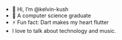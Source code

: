 - 👋 Hi, I’m @kelvin-kush
- 🌱 A computer science graduate
- ⚡ Fun fact: Dart makes my heart flutter
- I love to talk about technology and music.

<!---
kelvin-kush/kelvin-kush is a ✨ special ✨ repository because its `README.md` (this file) appears on your GitHub profile.
You can click the Preview link to take a look at your changes.
--->
